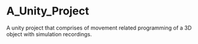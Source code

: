 # A_Unity_Project
A unity project that comprises of movement related programming of a 3D object with simulation recordings.
